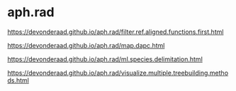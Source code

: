 # aph.rad
https://devonderaad.github.io/aph.rad/filter.ref.aligned.functions.first.html 


https://devonderaad.github.io/aph.rad/map.dapc.html 



https://devonderaad.github.io/aph.rad/ml.species.delimitation.html


https://devonderaad.github.io/aph.rad/visualize.multiple.treebuilding.methods.html
